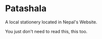 # Patashala
A local stationery located in Nepal's Website.

You just don't need to read this, this too.
